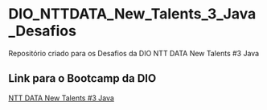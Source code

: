 # DIO_NTTDATA_New_Talents_3_Java_Desafios
Repositório criado para os Desafios da DIO NTT DATA New Talents #3 Java

## Link para o Bootcamp da DIO
[NTT DATA New Talents #3 Java](https://web.digitalinnovation.one/track/everis-new-talents-3-java?tab=path)
